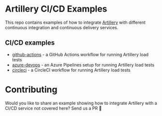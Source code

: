 # Artillery CI/CD Examples

This repo contains examples of how to integrate [Artillery](https://artillery.io/) with different continuous integration and continuous delivery services.

## CI/CD examples

- [github-actions](./github-actions) - a GitHub Actions workflow for running Artillery load tests
- [azure-devops](./azure-devops) - an Azure Pipelines setup for running Artillery load tests
- [circleci](./circleci) - a CircleCI workflow for running Artillery load tests

# Contributing

Would you like to share an example showing how to integrate Artillery with a CI/CD service not covered here? Send us a PR 💜

